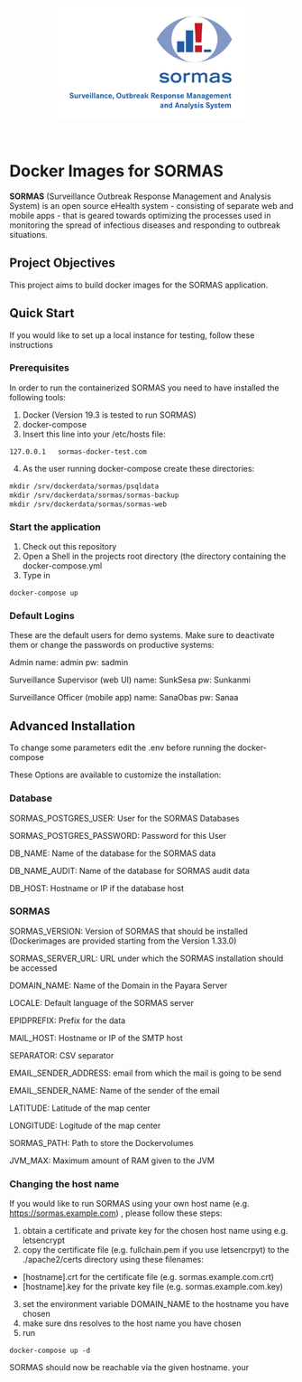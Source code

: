 <p align="center">
  <a href="https://sormas.org/">
    <img
      alt="SORMAS - Surveillance, Outbreak Response Management and Analysis System"
      src="logo.png"
      height="200"
    />
  </a>
  <br/>
</p>
<br/>

# Docker Images for SORMAS

**SORMAS** (Surveillance Outbreak Response Management and Analysis System) is an open source eHealth system - consisting of separate web and mobile apps - that is geared towards optimizing the processes used in monitoring the spread of infectious diseases and responding to outbreak situations.

## Project Objectives
This project aims to build docker images for the SORMAS application.

## Quick Start

If you would like to set up a local instance for testing, follow these instructions

### Prerequisites

In order to run the containerized SORMAS you need to have installed the following tools: 

1. Docker (Version 19.3 is tested to run SORMAS)
2. docker-compose
3. Insert this line into your /etc/hosts file: 
``` 
127.0.0.1	sormas-docker-test.com
```  
4. As the user running docker-compose create these directories:
```
mkdir /srv/dockerdata/sormas/psqldata
mkdir /srv/dockerdata/sormas/sormas-backup
mkdir /srv/dockerdata/sormas/sormas-web

```

### Start the application
1. Check out this repository
2. Open a Shell in the projects root directory (the directory containing the docker-compose.yml
3. Type in 
```
docker-compose up
```
### Default Logins
These are the default users for demo systems. Make sure to deactivate them or change the passwords on productive systems:

Admin
name: admin pw: sadmin

Surveillance Supervisor (web UI)
name: SunkSesa pw: Sunkanmi

Surveillance Officer (mobile app)
name: SanaObas pw: Sanaa

## Advanced Installation

To change some parameters edit the .env before running the docker-compose

These Options are available to customize the installation:

### Database
SORMAS_POSTGRES_USER: User for the SORMAS Databases

SORMAS_POSTGRES_PASSWORD: Password for this User

DB_NAME: Name of the database for the SORMAS data

DB_NAME_AUDIT: Name of the database for SORMAS audit data 

DB_HOST: Hostname or IP if the database host
### SORMAS
SORMAS_VERSION: Version of SORMAS that should be installed (Dockerimages are provided starting from the Version 1.33.0)

SORMAS_SERVER_URL: URL under which the SORMAS installation should be accessed

DOMAIN_NAME: Name of the Domain in the Payara Server

LOCALE: Default language of the SORMAS server 

EPIDPREFIX: Prefix for the data

MAIL_HOST: Hostname or IP of the SMTP host

SEPARATOR: CSV separator 

EMAIL_SENDER_ADDRESS: email from which the mail is going to be send

EMAIL_SENDER_NAME: Name of the sender of the email

LATITUDE: Latitude of the map center

LONGITUDE: Logitude of the map center

SORMAS_PATH: Path to store the Dockervolumes 

JVM_MAX: Maximum amount of RAM given to the JVM


### Changing the host name

If you would like to run SORMAS using your own host name (e.g. https://sormas.example.com) , please follow these steps: 

1. obtain a certificate and private key for the chosen host name using e.g. letsencrypt
2. copy the certificate file (e.g. fullchain.pem if you use letsencrpyt) to the ./apache2/certs directory using these filenames: 
- [hostname].crt for the certificate file (e.g. sormas.example.com.crt)
- [hostname].key for the private key file (e.g. sormas.example.com.key)
3. set the environment variable DOMAIN_NAME to the hostname you have chosen
4. make sure dns resolves to the host name you have chosen
4. run 
```
docker-compose up -d 
```

SORMAS should now be reachable via the given hostname. 
your 
